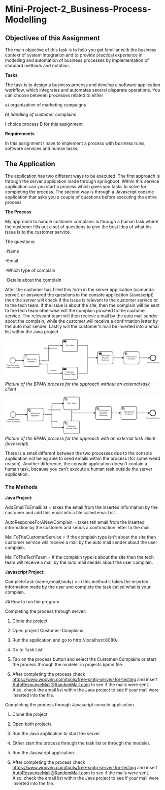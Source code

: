 # Mini-Project-2_Business-Process-Modelling

## Objectives of this Assignment
The main objective of this task is to help you get familiar with the business context of system integration and to provide practical experience in modelling and automation of business processes by implementation of standard methods and notation.

**Tasks**

The task is to design a business process and develop a software application workflow, which integrates
and automates several disparate operations.
You can choose between processes related to either

a) organization of marketing campaigns

*b) handling of customer complains*

I choice process B for this assignment

**Requirements**

In this assignment I have to implement a process with business rules, software services and human tasks. 

## The Application

The application has two different ways to be executed. The first approach is through the server application made through springboot. Within this service application can you start a process which gives you tasks to solve for completing the process. The second way is through a Javascript console application that asks you a couple of questions before executing the entire process

**The Process**

My approach to handle customer complains is through a human task where the customer fills out a set of questions to give the best idea of what his issue is to the customer service. 

The questions:

-Name

-Email

-Which type of complain

-Details about the complain

After the customer has filled this form in the server application (camunda-server) or answered the questions in the console application (Javascript) then the server will check if the issue is relevant to the customer service or to the tech team. If the issue is about the site, then the complain will be sent to the tech team otherwise will the complain proceed to the customer service. The releveant team will then recieve a mail by the auto mail sender about the complain, while the customer will receive a confirmation letter by the auto mail sender. Lastlly will the customer's mail be inserted into a email list within the Java project.

![](Customer-Complains/PictureOfTheBPMN.png)
*Picture of the BPMN process for the approach without an external task client*

![](JavascriptTaskClient/PictureOfProcessJS.png)
*Picture of the BPMN process for the approach with an external task client (javascript)*

There is a small different between the two processes due to the console application not being able to send emails within the process (for some weird reason). Another difference, the console application doesn't contain a human task, because you can't execute a human task outside the server application.

### The Methods

<strong>Java Project:</strong>

AddEmailToEmailList = takes the email from the inserted information by the customer and add this email into a file called emailList.

AutoResponseForANewComplain = takes teh email from the inserted information by the customer and sends a confirmation letter to the mail.

MailToTheCustomerService = if the complain type isn't about the site then customer service will receive a mail by the auto mail sender about the user complain.

MailToTheTechTeam = if the complain type is about the site then the tech team will receive a mail by the auto mail sender about the user complain.

<strong>Javascript Project:</strong>

CompleteTask (name,email,body) = in this method it takes the inserted information made by the user and complete the task called what is your complain.

##How to run the program

Completing the process through server:

1. Clone the project

2. Open project Customer-Complains

3. Run the application and go to http://localhost:8080/

4. Go to Task List

5. Tap on the process button and select the Customer-Complains or start the process through the modeler in projects bpmn file.

6. After completing the process check https://www.wpoven.com/tools/free-smtp-server-for-testing and insert AutoResponseMail@RandomMail.com to see if the mails were sent. Also, check the email list within the Java project to see if your mail were inserted into the file.

Completing the process through Javascript console application

1. Clone the project

2. Open both projects

3. Run the Java application to start the server

4. Either start the process through the task list or through the modeler.

5. Run the Javascript application.

6. After completing the process check https://www.wpoven.com/tools/free-smtp-server-for-testing and insert AutoResponseMail@RandomMail.com to see if the mails were sent. Also, check the email list within the Java project to see if your mail were inserted into the file.

